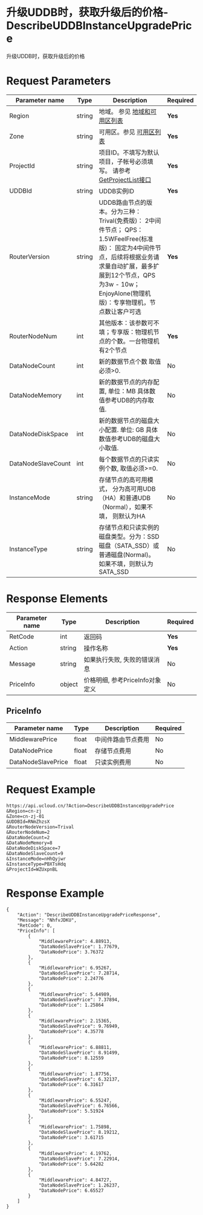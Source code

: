 # 升级UDDB时，获取升级后的价格-DescribeUDDBInstanceUpgradePrice

升级UDDB时，获取升级后的价格

# Request Parameters
|Parameter name|Type|Description|Required|
|---|---|---|---|
|Region|string|地域。 参见 [地域和可用区列表](api/summary/regionlist)|**Yes**|
|Zone|string|可用区。参见 [可用区列表](api/summary/regionlist)|**Yes**|
|ProjectId|string|项目ID。不填写为默认项目，子帐号必须填写。 请参考[GetProjectList接口](api/summary/get_project_list)|**Yes**|
|UDDBId|string|UDDB实例ID|**Yes**|
|RouterVersion|string|UDDB路由节点的版本。分为三种： Trival(免费版)： 2中间件节点； QPS：1.5WFeelFree(标准版)： 固定为4中间件节点，后续将根据业务请求量自动扩展，最多扩展到12个节点，QPS为3w - 10w；EnjoyAlone(物理机版)：专享物理机，节点数让客户可选|**Yes**|
|RouterNodeNum|int|其他版本：该参数可不填；专享版：物理机节点的个数。一台物理机有2个节点|**Yes**|
|DataNodeCount|int|新的数据节点个数 取值必须>0.|No|
|DataNodeMemory|int|新的数据节点的内存配置, 单位：MB 具体数值参考UDB的内存取值.|No|
|DataNodeDiskSpace|int|新的数据节点的磁盘大小配置. 单位: GB 具体数值参考UDB的磁盘大小取值.|No|
|DataNodeSlaveCount|int|每个数据节点的只读实例个数, 取值必须>=0.|No|
|InstanceMode|string|存储节点的高可用模式， 分为高可用UDB（HA）和普通UDB（Normal），如果不填， 则默认为HA|No|
|InstanceType|string|存储节点和只读实例的磁盘类型。分为：SSD磁盘（SATA_SSD）或普通磁盘(Normal)。 如果不填，则默认为SATA_SSD|No|

# Response Elements
|Parameter name|Type|Description|Required|
|---|---|---|---|
|RetCode|int|返回码|**Yes**|
|Action|string|操作名称|**Yes**|
|Message|string|如果执行失败, 失败的错误消息|No|
|PriceInfo|object|价格明细, 参考PriceInfo对象定义|No|

## PriceInfo
|Parameter name|Type|Description|Required|
|---|---|---|---|
|MiddlewarePrice|float|中间件路由节点费用|No|
|DataNodePrice|float|存储节点费用|No|
|DataNodeSlavePrice|float|只读实例费用|No|

# Request Example
```
https://api.ucloud.cn/?Action=DescribeUDDBInstanceUpgradePrice
&Region=cn-zj
&Zone=cn-zj-01
&UDDBId=RNmZhzsX
&RouterNodeVersion=Trival
&RouterNodeNum=2
&DataNodeCount=2
&DataNodeMemory=8
&DataNodeDiskSpace=7
&DataNodeSlaveCount=9
&InstanceMode=nHhQyjwr
&InstanceType=PBXTsHdq
&ProjectId=WZUxpnBL
```

# Response Example
```
{
    "Action": "DescribeUDDBInstanceUpgradePriceResponse", 
    "Message": "NhfvJDKU", 
    "RetCode": 0, 
    "PriceInfo": [
        {
            "MiddlewarePrice": 4.88913, 
            "DataNodeSlavePrice": 1.77679, 
            "DataNodePrice": 3.76372
        }, 
        {
            "MiddlewarePrice": 6.95267, 
            "DataNodeSlavePrice": 7.28714, 
            "DataNodePrice": 2.24776
        }, 
        {
            "MiddlewarePrice": 5.64989, 
            "DataNodeSlavePrice": 7.37894, 
            "DataNodePrice": 1.25864
        }, 
        {
            "MiddlewarePrice": 2.15365, 
            "DataNodeSlavePrice": 9.76949, 
            "DataNodePrice": 4.35778
        }, 
        {
            "MiddlewarePrice": 6.88811, 
            "DataNodeSlavePrice": 8.91499, 
            "DataNodePrice": 8.12559
        }, 
        {
            "MiddlewarePrice": 1.87756, 
            "DataNodeSlavePrice": 6.32137, 
            "DataNodePrice": 6.31617
        }, 
        {
            "MiddlewarePrice": 6.55247, 
            "DataNodeSlavePrice": 6.76566, 
            "DataNodePrice": 5.51924
        }, 
        {
            "MiddlewarePrice": 1.75898, 
            "DataNodeSlavePrice": 8.19212, 
            "DataNodePrice": 3.61715
        }, 
        {
            "MiddlewarePrice": 4.19762, 
            "DataNodeSlavePrice": 7.22914, 
            "DataNodePrice": 5.64282
        }, 
        {
            "MiddlewarePrice": 4.84727, 
            "DataNodeSlavePrice": 1.26237, 
            "DataNodePrice": 6.65527
        }
    ]
}
```

